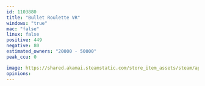```yaml
---
id: 1103880
title: "Bullet Roulette VR"
windows: "true"
mac: "false"
linux: false
positive: 449
negative: 80
estimated_owners: "20000 - 50000"
peak_ccu: 0

image: https://shared.akamai.steamstatic.com/store_item_assets/steam/apps/1103880/header.jpg?t=1642613200
opinions:
---
```


